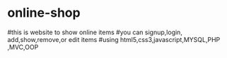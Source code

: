 # online-shop
#this is website to show online items
#you can signup,login, add,show,remove,or edit items
#using html5,css3,javascript,MYSQL,PHP ,MVC,OOP
